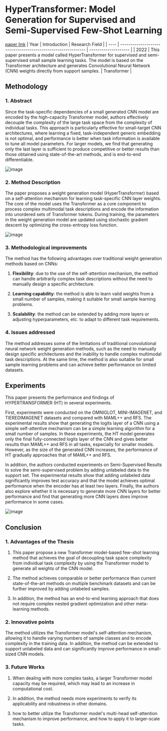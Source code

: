 # HyperTransformer: Model Generation for Supervised and Semi-Supervised Few-Shot Learning
[paper link](https://arxiv.org/pdf/2201.04182) 
| Year | Introduction                                                         | Research Field                 |
| ---- | ------------------------------------------------------------ | -------------------- |
| 2022 | This paper presents a model called HyperTransformer for supervised and semi-supervised small sample learning tasks. The model is based on the Transformer architecture and generates Convolutional Neural Network (CNN) weights directly from support samples.         | Transformer          |

## Methodology

### 1. Abstract
   Since the task-specific dependencies of a small generated CNN model are encoded by the high-capacity Transformer model, authors effectively decouple the complexity of the large task space from the complexity of individual tasks. This approach is particularly effective for small-target CNN architectures, where learning a fixed, task-independent generic embedding is not optimal, and performance is better when task information is available to tune all model parameters. For larger models, we find that generating only the last layer is sufficient to produce competitive or better results than those obtained using state-of-the-art methods, and is end-to-end differentiable.
   
   ![image](https://github.com/user-attachments/assets/33978a77-1598-4c37-a2be-cf0dd21ade3c)

### 2. Method Description 
  The paper proposes a weight generation model (HyperTransformer) based on a self-attention mechanism for learning task-specific CNN layer weights. The core of the model uses the Transformer as a core component to process complex multimodal task descriptions and encode the information into unordered sets of Transformer tokens. During training, the parameters in the weight generation model are updated using stochastic gradient descent by optimizing the cross-entropy loss function.

  ![image](https://github.com/user-attachments/assets/64691824-8ccf-4928-9492-c14eeeb9e972)
  
### 3. Methodological improvements
  The method has the following advantages over traditional weight generation methods based on CNNs:

  1. **Flexibility**: due to the use of the self-attention mechanism, the method can handle arbitrarily complex task descriptions without the need to manually design a specific architecture.
  
  2. **Learning capability**: the method is able to learn valid weights from a small number of samples, making it suitable for small sample learning problems.
  
  3. **Scalability**: the method can be extended by adding more layers or adjusting hyperparameters, etc. to adapt to different task requirements.
     
### 4. Issues addressed 
  The method addresses some of the limitations of traditional convolutional neural network weight generation methods, such as the need to manually design specific architectures and the inability to handle complex multimodal task descriptions. At the same time, the method is also suitable for small sample learning problems and can achieve better performance on limited datasets.
  
## Experiments
  This paper presents the performance and findings of HYPERTRANSFORMER (HT) in several experiments. 
  
  First, experiments were conducted on the OMNIGLOT, MINI-IMAGENET, and TIEREDIMAGENET datasets and compared with MAML++ and RFS. The experimental results show that generating the logits layer of a CNN using a simple self-attentive mechanism can be a simple learning algorithm for a small number of samples. In these experiments, the HT model generates only the final fully-connected logits layer of the CNN and gives better results than MAML++ and RFS in all tasks, especially for smaller models. However, as the size of the generated CNN increases, the performance of HT gradually approaches that of MAML++ and RFS. 
  
  In addition, the authors conducted experiments on Semi-Supervised Results to solve the semi-supervised problem by adding unlabeled data to the support set. The experimental results show that adding unlabeled data significantly improves test accuracy and that the model achieves optimal performance when the encoder has at least two layers. Finally, the authors also explore whether it is necessary to generate more CNN layers for better performance and find that generating more CNN layers does improve performance in some cases.
  
  ![image](https://github.com/user-attachments/assets/0571fdeb-6783-4803-ba2f-44c4f818336c)

## Conclusion

### 1. Advantages of the Thesis
  1. This paper propose a new Transformer model-based few-shot learning method that achieves the goal of decoupling task space complexity from individual task complexity by using the Transformer model to generate all weights of the CNN model. 
  
  2. The method achieves comparable or better performance than current state-of-the-art methods on multiple benchmark datasets and can be further improved by adding unlabeled samples.
  
  3. In addition, the method has an end-to-end learning approach that does not require complex nested gradient optimization and other meta-learning methods.
  
### 2. Innovative points
   The method utilizes the Transformer model's self-attention mechanism, allowing it to handle varying numbers of sample classes and to encode complexity in the training data. In addition, the method can be extended to support unlabeled data and can significantly improve performance in small-sized CNN models.
   
### 3. Future Works
  1. When dealing with more complex tasks, a larger Transformer model capacity may be required, which may lead to an increase in computational cost.
  
  2. In addition, the method needs more experiments to verify its applicability and robustness in other domains.
  
  3. how to better utilize the Transformer model's multi-head self-attention mechanism to improve performance, and how to apply it to larger-scale tasks.


